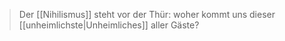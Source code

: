 > Der [[Nihilismus]] steht vor der Thür: woher kommt uns dieser [[unheimlichste|Unheimliches]] aller Gäste?